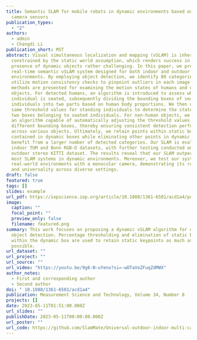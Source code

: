 ```yaml
---
title: Semantic SLAM for mobile robots in dynamic environments based on visual
  camera sensors
publication_types:
  - "2"
authors:
  - admin
  - Changdi Li
publication_short: MST
abstract: Visual simultaneous localization and mapping (vSLAM) is inherently
  constrained by the static world assumption, which renders success in the
  presence of dynamic objects rather challenging. In this paper, we propose a
  real-time semantic vSLAM system designed for both indoor and outdoor dynamic
  environments. By employing object detection, we identify 80 categories and
  utilize motion consistency checks to pinpoint outliers in each image. Distinct
  methods are presented for examining the motion states of humans and other
  objects. For detected humans, an algorithm is introduced to assess whether an
  individual is seated, subsequently dividing the bounding boxes of seated
  individuals into two parts based on human body proportions. We then use the
  same threshold values for standing individuals to determine the states of the
  two boxes belonging to seated individuals. For non-human objects, we propose
  an algorithm capable of automatically adjusting the threshold values for
  different bounding boxes, thereby ensuring consistent detection performance
  across various objects. Ultimately, we retain points within static boxes
  contained in dynamic boxes while eliminating other points in dynamic boxes to
  benefit from a larger number of detected categories. Our SLAM is evaluated on
  indoor TUM and Bonn RGB-D datasets, with further testing conducted on the
  outdoor stereo KITTI dataset. The results reveal that our SLAM outperforms
  most SLAM systems in dynamic environments. Moreover, we test our system in
  real-world environments with a monocular camera, demonstrating its robustness
  and universality across diverse settings.
draft: false
featured: true
tags: []
slides: example
url_pdf: https://iopscience.iop.org/article/10.1088/1361-6501/acd1a4/pdf
image:
  caption: ""
  focal_point: ""
  preview_only: false
  filename: featured.png
summary: This work focuses on proposing a dynamic vSLAM algorithm for dense
  object detection. Percentage thresholding and elimination of static boxes
  within the dynamic box are used to retain static keypoints as much as
  possible.
url_dataset: ""
url_project: ""
url_source: ""
url_video: "https://youtu.be/9g6-N-uYeno?si=-wOTaVoZFuqZdMWX"
author_notes:
  - First and corresponding author
  - Second author
doi: " 10.1088/1361-6501/acd1a4"
publication: Measurement Science and Technology, Volume 34, Number 8
projects: []
date: 2023-05-11T01:51:00.000Z
url_slides: ""
publishDate: 2023-05-11T00:00:00.000Z
url_poster: ""
url_code: https://github.com/SlamMate/Universal-outdoor-indoor-multi-camera-vSLAM-based-on-pre-trained-models
---
```

